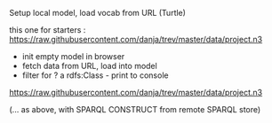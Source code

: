 Setup local model, load vocab from URL (Turtle)

this one for starters : https://raw.githubusercontent.com/danja/trev/master/data/project.n3

* init empty model in browser
* fetch data from URL, load into model
* filter for ? a rdfs:Class - print to console

https://raw.githubusercontent.com/danja/trev/master/data/project.n3

(... as above, with SPARQL CONSTRUCT from remote SPARQL store)
